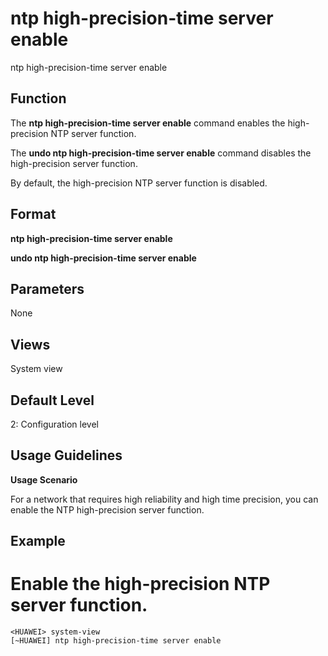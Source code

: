ntp high-precision-time server enable
=====================================

ntp high-precision-time server enable

Function
--------



The **ntp high-precision-time server enable** command enables the high-precision NTP server function.

The **undo ntp high-precision-time server enable** command disables the high-precision server function.



By default, the high-precision NTP server function is disabled.


Format
------

**ntp high-precision-time server enable**

**undo ntp high-precision-time server enable**


Parameters
----------

None

Views
-----

System view


Default Level
-------------

2: Configuration level


Usage Guidelines
----------------

**Usage Scenario**

For a network that requires high reliability and high time precision, you can enable the NTP high-precision server function.


Example
-------

# Enable the high-precision NTP server function.
```
<HUAWEI> system-view
[~HUAWEI] ntp high-precision-time server enable

```